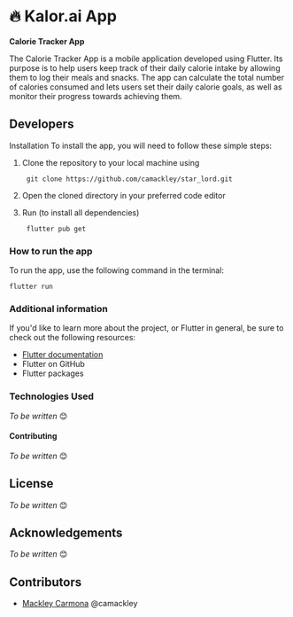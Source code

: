# 🔥 **Kalor.ai** App
**Calorie Tracker App**

The Calorie Tracker App is a mobile application developed using Flutter. Its purpose is to help users keep track of their daily calorie intake by allowing them to log their meals and snacks. The app can calculate the total number of calories consumed and lets users set their daily calorie goals, as well as monitor their progress towards achieving them.

## **Developers**
Installation
To install the app, you will need to follow these simple steps:

1. Clone the repository to your local machine using
    
        git clone https://github.com/camackley/star_lord.git

2. Open the cloned directory in your preferred code editor
3. Run (to install all dependencies)

        flutter pub get 

### **How to run the app**
To run the app, use the following command in the terminal:
        
    flutter run

### **Additional information**
If you'd like to learn more about the project, or Flutter in general, be sure to check out the following resources:

- [Flutter documentation](https://docs.flutter.dev/)
- Flutter on GitHub
- Flutter packages

### **Technologies Used**
*To be written* 😊

#### **Contributing**
*To be written* 😊

## License
*To be written* 😊

## Acknowledgements
*To be written* 😊

## Contributors
- [Mackley Carmona](https://camackley.com) @camackley

